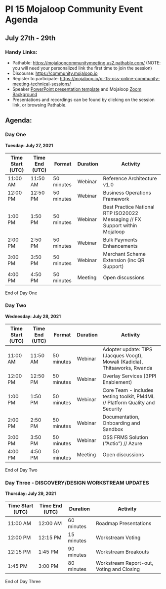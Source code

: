 # PI 15 Mojaloop Community Event Agenda
## July 27th - 29th 

### Handy Links:
* Pathable: https://mojaloopcommunitymeeting.us2.pathable.com/  (NOTE: you will need your personalized link the first time to join the session)
* Discourse: https://community.mojaloop.io
* Register to participate: https://mojaloop.io/pi-15-oss-online-community-meeting-technical-sessions/
* Speaker [PowerPoint presentation template](https://github.com/mojaloop/documentation-artifacts/blob/master/presentations/January%202021%20Community%20Event/presentations/Mojaloop%20Community%20Meeting%20PPT%20Template.pptx) and Mojaloop [Zoom Background](https://github.com/mojaloop/documentation-artifacts/blob/master/presentations/January%202021%20Community%20Event/presentations/Mojaloop-CM-Zoom-Background.png)  
* Presentations and recordings can be found by clicking on the session link, or browsing Pathable.

## Agenda:

### Day One 
__Tuesday: July 27, 2021__

| Time Start (UTC) | Time End (UTC) | Format | Duration   | Activity                                                                                                       |
|------------------|--------------- | ------ |------------|----------------------------------------------------------------------------------------------------------------|
| 11:00 AM | 11:50 AM | 50 minutes  | Webinar | Reference Architecture v1.0 |
| 12:00 PM | 12:50 PM | 50 minutes  | Webinar | Business Operations Framework |
|  1:00 PM |  1:50 PM | 50 minutes  | Webinar | Best Practice National RTP ISO20022 Messaging  //  FX Support within Mojaloop |
|  2:00 PM |  2:50 PM | 50 minutes  | Webinar | Bulk Payments Enhancements |
|  3:00 PM |  3:50 PM | 50 minutes  | Webinar | Merchant Scheme Extension (inc QR Support) |
|  4:00 PM |  4:50 PM | 50 minutes  | Meeting | Open discussions |

End of Day One

### Day Two
__Wednesday: July 28, 2021__

| Time Start (UTC) | Time End (UTC) | Format | Duration   | Activity                                                                                                       |
|------------------|--------------- | ------ |------------|----------------------------------------------------------------------------------------------------------------|
| 11:00 AM | 11:50 AM | 50 minutes  | Webinar | Adopter update: TIPS (Jacques Voogt), Mowali (Kadidia), Thitsaworks, Rwanda
| 12:00 PM | 12:50 PM | 50 minutes  | Webinar | Overlay Services (3PPI Enablement)
|  1:00 PM |  1:50 PM | 50 minutes  | Webinar | Core Team - includes testing toolkit, PM4ML // Platform Quality and Security
|  2:00 PM |  2:50 PM | 50 minutes  | Webinar | Documentation, Onboarding and Sandbox
|  3:00 PM |  3:50 PM | 50 minutes  | Webinar | OSS FRMS Solution (“Actio”) // Azure
|  4:00 PM |  4:50 PM | 50 minutes  | Meeting | Open discussions

End of Day Two  


### Day Three - DISCOVERY/DESIGN WORKSTREAM UPDATES

__Thursday: July 29, 2021__

| Time Start (UTC) | Time End (UTC) | Duration   | Activity                                                          |
|------------------|----------------|------------|-------------------------------------------------------------------|
| 11:00 AM         | 12:00 AM       | 60 minutes | Roadmap Presentations |
| 12:00 PM         | 12:15 PM       | 15 minutes | Workstream Voting |
| 12:15 PM         |  1:45 PM       | 90 minutes | Workstream Breakouts |
|  1:45 PM         |  3:00 PM       | 80 minutes | Workstream Report-out, Voting and Closing |

End of Day Three
